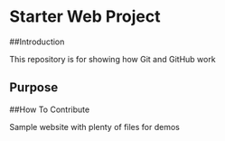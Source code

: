 # Starter Web Project

##Introduction

This repository is for showing how Git and GitHub work

## Purpose

##How To Contribute

Sample website with plenty of files for demos